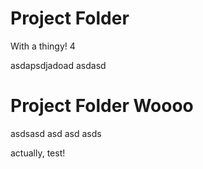 # Project Folder
With a thingy!
 4 


asdapsdjadoad
asdasd
# Project Folder Woooo
asdsasd
asd
asd
asds


actually, test!
